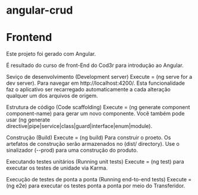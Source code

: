 # angular-crud

# Frontend

Este projeto foi gerado com Angular.

É resultado do curso de front-End do Cod3r para introdução ao Angular.

Seviço de desenvolvimento (Development server)
Execute = (ng serve for a dev server). Para navegar em http://localhost:4200/.
Esta funcionalidade faz o aplicativo ser recarregado automaticamente a  cada alteração qualquer um dos arquivos de origem.

Estrutura de código (Code scaffolding)
Execute = (ng generate component component-name) para gerar um novo componente.
Você também pode usar (ng generate
directive|pipe|service|class|guard|interface|enum|module).

Construção (Build)
Execute = (ng build) Para construir o proeto. Os artefatos de construção serão armazenados no (dist/ directory). Use o sinalizador (--prod) para uma construção do produto.

Executando testes unitários (Running unit tests)
Execute = (ng test) para executar os testes de unidade via Karma.

Execução de testes de ponta a ponta (Running end-to-end tests)
Execute = (ng e2e) para executar os testes ponta a ponta por meio do Transferidor.


